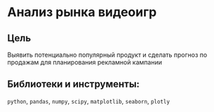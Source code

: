 # Анализ рынка видеоигр
## Цель

Выявить потенциально популярный продукт и сделать прогноз по продажам для планирования рекламной кампании

## Библиотеки и инструменты:   
`python`, `pandas`, `numpy`, `scipy`, `matplotlib`, `seaborn`, `plotly`